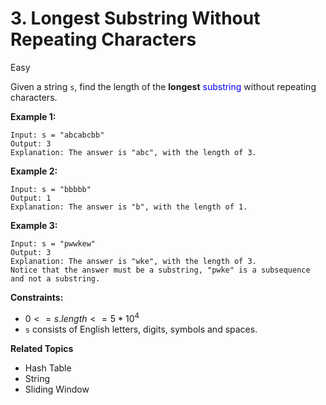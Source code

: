 # 3. Longest Substring Without Repeating Characters

Easy

Given a string `s`, find the length of the **longest** <font color="blue">substring</font>  without repeating characters.

 

**Example 1:**
```
Input: s = "abcabcbb"
Output: 3
Explanation: The answer is "abc", with the length of 3.
```
**Example 2:**
```
Input: s = "bbbbb"
Output: 1
Explanation: The answer is "b", with the length of 1.
```
**Example 3:**
```
Input: s = "pwwkew"
Output: 3
Explanation: The answer is "wke", with the length of 3.
Notice that the answer must be a substring, "pwke" is a subsequence and not a substring.
``` 

**Constraints:**

- $0 <= s.length <= 5 * 10^4$
- `s` consists of English letters, digits, symbols and spaces.

**Related Topics**
- Hash Table
- String
- Sliding Window